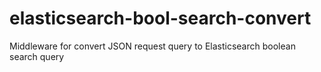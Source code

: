 # elasticsearch-bool-search-convert
Middleware for convert JSON request query to Elasticsearch boolean search query
